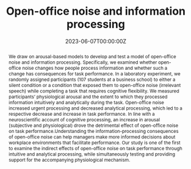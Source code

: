 ---
abstract: We draw on arousal-based models to develop and test a model of open-office noise and information processing. Specifically, we examined whether open-office noise changes how people process information and whether such a change has consequences for task performance. In a laboratory experiment, we randomly assigned participants (107 students at a business school) to either a silent condition or a condition that exposed them to open-office noise (irrelevant speech) while completing a task that requires cognitive flexibility. We measured participants’ physiological arousal and the extent to which they processed information intuitively and analytically during the task. Open-office noise increased urgent processing and decreased analytical processing, which led to a respective decrease and increase in task performance. In line with a neuroscientific account of cognitive processing, an increase in arousal (subjective and physiological) drove the detrimental effect of open-office noise on task performance.Understanding the information-processing consequences of open-office noise can help managers make more informed decisions about workplace environments that facilitate performance. Our study is one of the first to examine the indirect effects of open-office noise on task performance through intuitive and analytical processing, while simultaneously testing and providing support for the accompanying physiological mechanism.
authors:
- Mayiwar, L., & Hærem, T
date: "2023-06-07T00:00:00Z"
doi: ""
featured: true
image:
  focal_point: ""
  preview_only: false
projects: []
publication: '*Journal of Managerial Psychology*'
publication_short: ""
publication_types: ""
publishDate: "2023-06-07T00:00:00Z"
slides: #
summary: 
title: "Open-office noise and information processing"
url_code: ""
url_dataset: ""
url_pdf: "jmp.pdf"
url_poster: ""
url_project: ""
url_slides: ""
url_source: #
url_video: ""
---